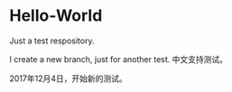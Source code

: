 # Hello-World
Just a test respository.

I create a new branch, just for another test.
中文支持测试。

2017年12月4日，开始新的测试。
